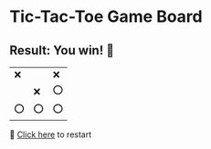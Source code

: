 # Tic-Tac-Toe Game Board
## Result: You win! 🎉
|   |   |   |
|---|---|---|
|❌ |  |❌ |
|  |❌ |⭕ |
|⭕ |⭕ |⭕ |

🔄 [Click here](EEEEEEEEE.md) to restart
